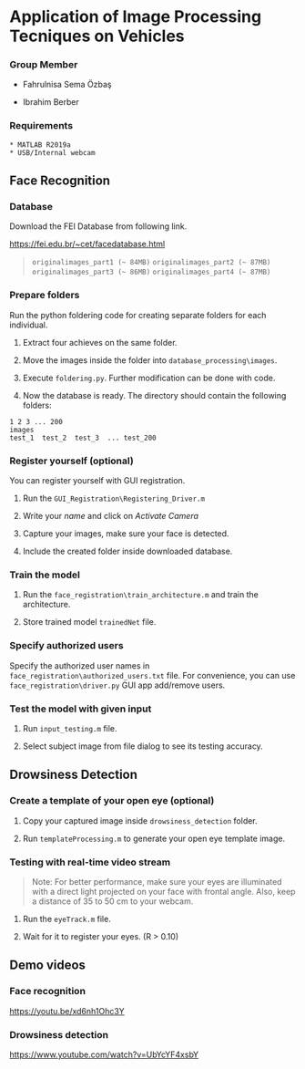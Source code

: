 # Application of Image Processing Tecniques on Vehicles

### Group Member

+ Fahrulnisa Sema Özbaş

+ Ibrahim Berber

### Requirements

```
* MATLAB R2019a
* USB/Internal webcam
```


## Face Recognition

### Database
Download the  FEI Database from following link.

https://fei.edu.br/~cet/facedatabase.html

> `originalimages_part1 (~ 84MB)`
> `originalimages_part2 (~ 87MB)`
> `originalimages_part3 (~ 86MB)`
> `originalimages_part4 (~ 87MB)`
 
 
### Prepare folders

Run the python foldering code for creating separate folders for each individual.

1. Extract four achieves on the same folder.

2. Move the images inside the folder into `database_processing\images`.

3. Execute `foldering.py`. Further modification can be done with code.

4. Now the database is ready. The directory should contain the following folders:

```
1 2 3 ... 200
images
test_1  test_2  test_3  ... test_200
```
 
### Register yourself (optional)

You can register yourself with GUI registration. 

1. Run the `GUI_Registration\Registering_Driver.m`

2. Write your *name* and click on *Activate Camera*

3. Capture your images, make sure your face is detected.

4. Include the created folder inside downloaded database.

 
### Train the model

1. Run the `face_registration\train_architecture.m` and train the architecture.

2. Store trained model `trainedNet` file.
 
 
### Specify authorized users

Specify the authorized user names in `face_registration\authorized_users.txt` file. For convenience, you can use `face_registration\driver.py` GUI app add/remove users.
 
 
### Test the model with given input

1. Run `input_testing.m` file. 

2. Select subject image from file dialog to see its testing accuracy.


## Drowsiness Detection

### Create a template of your open eye (optional)

1. Copy your captured image inside `drowsiness_detection` folder.

2. Run `templateProcessing.m` to generate your open eye template image.

### Testing with real-time video stream

> Note: For better performance, make sure your eyes are illuminated with a direct light projected on your face with frontal angle. Also, keep a distance of 35 to 50 cm to your webcam.

1. Run the `eyeTrack.m` file. 

2. Wait for it to register your eyes. (R > 0.10)


## Demo videos
### Face recognition
https://youtu.be/xd6nh1Ohc3Y

### Drowsiness detection
https://www.youtube.com/watch?v=UbYcYF4xsbY
